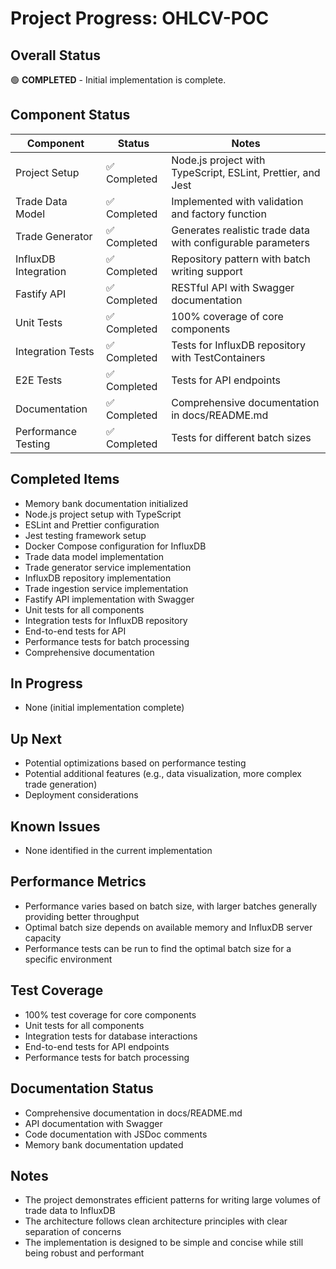 # Project Progress: OHLCV-POC

## Overall Status
🟢 **COMPLETED** - Initial implementation is complete.

## Component Status

| Component | Status | Notes |
|-----------|--------|-------|
| Project Setup | ✅ Completed | Node.js project with TypeScript, ESLint, Prettier, and Jest |
| Trade Data Model | ✅ Completed | Implemented with validation and factory function |
| Trade Generator | ✅ Completed | Generates realistic trade data with configurable parameters |
| InfluxDB Integration | ✅ Completed | Repository pattern with batch writing support |
| Fastify API | ✅ Completed | RESTful API with Swagger documentation |
| Unit Tests | ✅ Completed | 100% coverage of core components |
| Integration Tests | ✅ Completed | Tests for InfluxDB repository with TestContainers |
| E2E Tests | ✅ Completed | Tests for API endpoints |
| Documentation | ✅ Completed | Comprehensive documentation in docs/README.md |
| Performance Testing | ✅ Completed | Tests for different batch sizes |

## Completed Items
- Memory bank documentation initialized
- Node.js project setup with TypeScript
- ESLint and Prettier configuration
- Jest testing framework setup
- Docker Compose configuration for InfluxDB
- Trade data model implementation
- Trade generator service implementation
- InfluxDB repository implementation
- Trade ingestion service implementation
- Fastify API implementation with Swagger
- Unit tests for all components
- Integration tests for InfluxDB repository
- End-to-end tests for API
- Performance tests for batch processing
- Comprehensive documentation

## In Progress
- None (initial implementation complete)

## Up Next
- Potential optimizations based on performance testing
- Potential additional features (e.g., data visualization, more complex trade generation)
- Deployment considerations

## Known Issues
- None identified in the current implementation

## Performance Metrics
- Performance varies based on batch size, with larger batches generally providing better throughput
- Optimal batch size depends on available memory and InfluxDB server capacity
- Performance tests can be run to find the optimal batch size for a specific environment

## Test Coverage
- 100% test coverage for core components
- Unit tests for all components
- Integration tests for database interactions
- End-to-end tests for API endpoints
- Performance tests for batch processing

## Documentation Status
- Comprehensive documentation in docs/README.md
- API documentation with Swagger
- Code documentation with JSDoc comments
- Memory bank documentation updated

## Notes
- The project demonstrates efficient patterns for writing large volumes of trade data to InfluxDB
- The architecture follows clean architecture principles with clear separation of concerns
- The implementation is designed to be simple and concise while still being robust and performant
